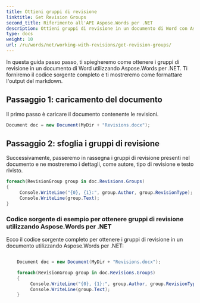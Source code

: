 ```yaml
---
title: Ottieni gruppi di revisione
linktitle: Get Revision Groups
second_title: Riferimento all'API Aspose.Words per .NET
description: Ottieni gruppi di revisione in un documento di Word con Aspose.Words per .NET.
type: docs
weight: 10
url: /ru/words/net/working-with-revisions/get-revision-groups/
---
```


In questa guida passo passo, ti spiegheremo come ottenere i gruppi di revisione in un documento di Word utilizzando Aspose.Words per .NET. Ti forniremo il codice sorgente completo e ti mostreremo come formattare l'output del markdown.

## Passaggio 1: caricamento del documento

Il primo passo è caricare il documento contenente le revisioni.

```csharp
Document doc = new Document(MyDir + "Revisions.docx");
```

## Passaggio 2: sfoglia i gruppi di revisione

Successivamente, passeremo in rassegna i gruppi di revisione presenti nel documento e ne mostreremo i dettagli, come autore, tipo di revisione e testo rivisto.

```csharp
foreach(RevisionGroup group in doc.Revisions.Groups)
{
     Console.WriteLine("{0}, {1}:", group.Author, group.RevisionType);
     Console.WriteLine(group.Text);
}
```


### Codice sorgente di esempio per ottenere gruppi di revisione utilizzando Aspose.Words per .NET

Ecco il codice sorgente completo per ottenere i gruppi di revisione in un documento utilizzando Aspose.Words per .NET:

```csharp

	Document doc = new Document(MyDir + "Revisions.docx");

	foreach(RevisionGroup group in doc.Revisions.Groups)
	{
		 Console.WriteLine("{0}, {1}:", group.Author, group.RevisionType);
		 Console.WriteLine(group.Text);
	}
	
```


